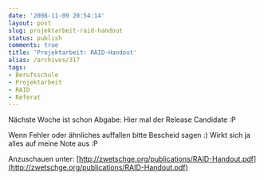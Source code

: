 ```yaml
---
date: '2008-11-09 20:54:14'
layout: post
slug: projektarbeit-raid-handout
status: publish
comments: true
title: 'Projektarbeit: RAID-Handout'
alias: /archives/317
tags:
- Berufsschule
- Projektarbeit
- RAID
- Referat
---
```


Nächste Woche ist schon Abgabe: Hier mal der Release Candidate :P

Wenn Fehler oder ähnliches auffallen bitte Bescheid sagen :) Wirkt sich ja alles auf meine Note aus :P

Anzuschauen unter: [http://zwetschge.org/publications/RAID-Handout.pdf](http://zwetschge.org/publications/RAID-Handout.pdf)
